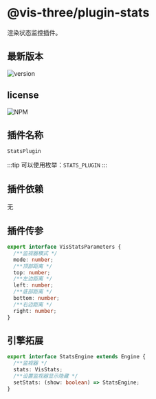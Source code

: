 # @vis-three/plugin-stats

渲染状态监控插件。

## 最新版本

<img alt="version" src="https://img.shields.io/npm/v/@vis-three/plugin-stats">

## license

<img alt="NPM" src="https://img.shields.io/npm/l/@vis-three/plugin-stats?color=blue">

## 插件名称

`StatsPlugin`

:::tip
可以使用枚举：`STATS_PLUGIN`
:::

## 插件依赖

无

## 插件传参

```ts
export interface VisStatsParameters {
  /**监视器模式 */
  mode: number;
  /**顶部距离 */
  top: number;
  /**左边距离 */
  left: number;
  /**底部距离 */
  bottom: number;
  /**右边距离 */
  right: number;
}
```

## 引擎拓展

```ts
export interface StatsEngine extends Engine {
  /**监视器 */
  stats: VisStats;
  /**设置监视器显示隐藏 */
  setStats: (show: boolean) => StatsEngine;
}
```

